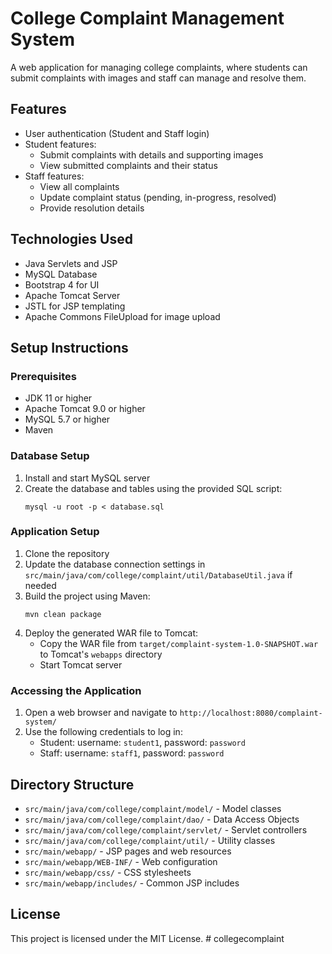 # College Complaint Management System

A web application for managing college complaints, where students can submit complaints with images and staff can manage and resolve them.

## Features

- User authentication (Student and Staff login)
- Student features:
  - Submit complaints with details and supporting images
  - View submitted complaints and their status
- Staff features:
  - View all complaints
  - Update complaint status (pending, in-progress, resolved)
  - Provide resolution details

## Technologies Used

- Java Servlets and JSP
- MySQL Database
- Bootstrap 4 for UI
- Apache Tomcat Server
- JSTL for JSP templating
- Apache Commons FileUpload for image upload

## Setup Instructions

### Prerequisites

- JDK 11 or higher
- Apache Tomcat 9.0 or higher
- MySQL 5.7 or higher
- Maven

### Database Setup

1. Install and start MySQL server
2. Create the database and tables using the provided SQL script:
   ```
   mysql -u root -p < database.sql
   ```

### Application Setup

1. Clone the repository
2. Update the database connection settings in `src/main/java/com/college/complaint/util/DatabaseUtil.java` if needed
3. Build the project using Maven:
   ```
   mvn clean package
   ```
4. Deploy the generated WAR file to Tomcat:
   - Copy the WAR file from `target/complaint-system-1.0-SNAPSHOT.war` to Tomcat's `webapps` directory
   - Start Tomcat server

### Accessing the Application

1. Open a web browser and navigate to `http://localhost:8080/complaint-system/`
2. Use the following credentials to log in:
   - Student: username: `student1`, password: `password`
   - Staff: username: `staff1`, password: `password`

## Directory Structure

- `src/main/java/com/college/complaint/model/` - Model classes
- `src/main/java/com/college/complaint/dao/` - Data Access Objects
- `src/main/java/com/college/complaint/servlet/` - Servlet controllers
- `src/main/java/com/college/complaint/util/` - Utility classes
- `src/main/webapp/` - JSP pages and web resources
- `src/main/webapp/WEB-INF/` - Web configuration
- `src/main/webapp/css/` - CSS stylesheets
- `src/main/webapp/includes/` - Common JSP includes

## License

This project is licensed under the MIT License. # collegecomplaint
